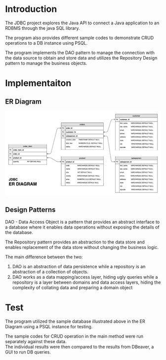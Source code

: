 # Introduction
The JDBC project explores the Java API to connect a Java application to an RDBMS through the java SQL library.

The program also provides different sample codes to demonstrate CRUD operations to a DB instance using PSQL.

The program implements the DAO pattern to manage the connection with the data source to obtain and store data and
utilizes the Repository Design pattern to manage the business objects.

# Implementaiton
## ER Diagram
![ER DIAGRAM](./assets/schema.jpg)

## Design Patterns
DAO - Data Access Object is a pattern that provides an abstract interface to a database
where it enables data operations without exposing the details of the database.

The Repository pattern provides an abstraction to the data store and enables replacement
of the data store without changing the business logic.

The main difference between the two:
1. DAO is an abstraction of data persistence while a repository is an abstraction of a collection of objects.
2. DAO works as a data mapping/access layer, hiding ugly queries while a repository is a layer between domains and data access layers, hiding the complexity of collating data and preparing a domain object

# Test
The program utilized the sample database illustrated above in the ER Diagram using a PSQL instance for testing.

The sample codes for CRUD operation in the main method were run separately against these data.  
The individual results were then compared to the results from DBeaver, a GUI to run DB queries.
